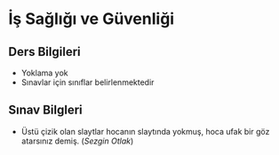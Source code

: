 # İş Sağlığı ve Güvenliği 

## Ders Bilgileri

- Yoklama yok
- Sınavlar için sınıflar belirlenmektedir

## Sınav Bilgleri

- Üstü çizik olan slaytlar hocanın slaytında yokmuş, hoca ufak bir göz atarsınız demiş. (*Sezgin Otlak*)
